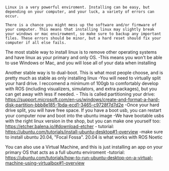 
	Linux is a very powerful enviroment. Installing can be easy, but depending on your computer, and your luck, a variety of errors can occur.
	
	There is a chance you might mess up the software and/or firmware of your computer. This means that installing linux may slightly break your windows or mac envirowment, so make sure to backup any important files. These errors should be minor, but a hard reset should fix your computer if all else fails.
	
The most stable way to install linux is to remove other operating systems and have linux as your primary and only OS.
	-This means you won't be able to use Windows or Mac, and you will lose all of your data when installing

Another stable way is to dual-boot. This is what most people choose, and is pretty much as stable as only installing linux
	-You will need to virtually split your hard drive. I reccomend a minimum of 100gb to comfortably develop with ROS (including visualizers, simulators, and extra packages), but you can get away with less if needed.
		- This is called partitioning your drive: https://support.microsoft.com/en-us/windows/create-and-format-a-hard-disk-partition-bbb8e185-1bda-ecd1-3465-c9728f7d7d2e
	-Once your hard drive split, you will have free space. If you have a boot usb, you can restart your computer now and boot into the ubuntu image
	-We have bootable usbs with the right linux version in the shop, but you can make one yourself too: https://etcher.balena.io/#download-etcher
		- tutorial: https://ubuntu.com/tutorials/install-ubuntu-desktop#1-overview
	-make sure to install ubuntu 20.04, "Focal Fossa". 20.04 is what works with ROS Noetic

You can also use a Virtual Machine, and this is just installing an app on your primary OS that acts as a full ubuntu enviroment
 	-tutorial: https://ubuntu.com/tutorials/how-to-run-ubuntu-desktop-on-a-virtual-machine-using-virtualbox#1-overview


